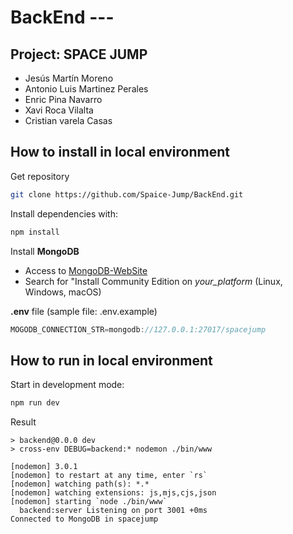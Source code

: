 # BackEnd --- 
## Project: SPACE JUMP
* Jesús Martín Moreno
* Antonio Luis Martinez Perales
* Enric Pina Navarro
* Xavi Roca Vilalta
* Cristian varela Casas


## How to install in local environment

Get repository
```sh
git clone https://github.com/Spaice-Jump/BackEnd.git
```

Install dependencies with:
```sh
npm install
```

Install **MongoDB**

* Access to [MongoDB-WebSite](https://www.mongodb.com/)
* Search for "Install Community Edition on _your_platform_ (Linux, Windows, macOS)

**.env** file (sample file: .env.example)
```js
MOGODB_CONNECTION_STR=mongodb://127.0.0.1:27017/spacejump
```


## How to run in local environment

Start in development mode:
```sh
npm run dev
```

Result
```log  
> backend@0.0.0 dev
> cross-env DEBUG=backend:* nodemon ./bin/www

[nodemon] 3.0.1
[nodemon] to restart at any time, enter `rs`
[nodemon] watching path(s): *.*
[nodemon] watching extensions: js,mjs,cjs,json
[nodemon] starting `node ./bin/www`
  backend:server Listening on port 3001 +0ms
Connected to MongoDB in spacejump
```

